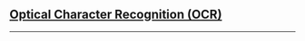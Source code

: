 ## [Optical Character Recognition (OCR)](https://github.com/Eiliya-Zanganeh/Optical-Character-Recognition-OCR)

---